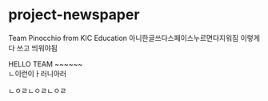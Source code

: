 # project-newspaper
Team Pinocchio from KIC Education
아니한글쓰다스페이스누르면다지워짐
이렇게 다 쓰고 띄워야됨


<head>
</head>
<body>
  HELLO TEAM ~~~~~~
  <div>ㄴ이런이ㅏ러니아러</div>
</body>



ㄴㅇㄹㄴㅇㄹㄴㅇㄹ
